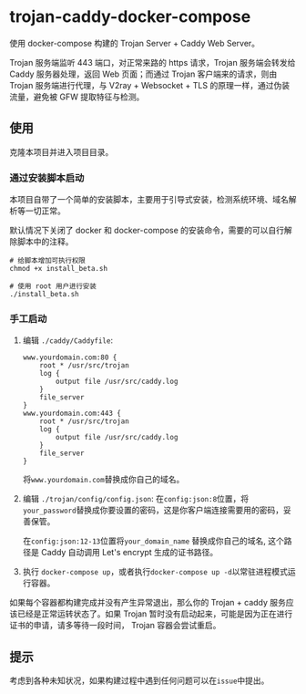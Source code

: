 # trojan-caddy-docker-compose

使用 docker-compose 构建的 Trojan Server + Caddy Web Server。

Trojan 服务端监听 443 端口，对正常来路的 https 请求，Trojan 服务端会转发给 Caddy 服务器处理，返回 Web 页面；而通过 Trojan 客户端来的请求，则由 Trojan 服务端进行代理，与 V2ray + Websocket + TLS 的原理一样，通过伪装流量，避免被 GFW 提取特征与检测。

## 使用

克隆本项目并进入项目目录。

### 通过安装脚本启动

本项目自带了一个简单的安装脚本，主要用于引导式安装，检测系统环境、域名解析等一切正常。

默认情况下关闭了 docker 和 docker-compose 的安装命令，需要的可以自行解除脚本中的注释。

```
# 给脚本增加可执行权限
chmod +x install_beta.sh

# 使用 root 用户进行安装
./install_beta.sh
```

### 手工启动

1. 编辑 `./caddy/Caddyfile`:

    ```
    www.yourdomain.com:80 {
        root * /usr/src/trojan
        log {
            output file /usr/src/caddy.log
        }
        file_server
    }
    www.yourdomain.com:443 {
        root * /usr/src/trojan
        log {
            output file /usr/src/caddy.log
        }
        file_server
    }
    ```

   将`www.yourdomain.com`替换成你自己的域名。

2. 编辑 `./trojan/config/config.json`:
   在`config:json:8`位置，将`your_password`替换成你要设置的密码，这是你客户端连接需要用的密码，妥善保管。

   在`config:json:12-13`位置将`your_domain_name` 替换成你自己的域名, 这个路径是 Caddy 自动调用 Let's encrypt 生成的证书路径。

3. 执行  `docker-compose up`，或者执行`docker-compose up -d`以常驻进程模式运行容器。

如果每个容器都构建完成并没有产生异常退出，那么你的 Trojan + caddy 服务应该已经是正常运转状态了。如果 Trojan 暂时没有启动起来，可能是因为正在进行证书的申请，请多等待一段时间， Trojan 容器会尝试重启。

## 提示

考虑到各种未知状况，如果构建过程中遇到任何问题可以在`issue`中提出。
